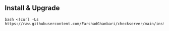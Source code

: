 ## Install & Upgrade

```
bash <(curl -Ls https://raw.githubusercontent.com/FarshadGhanbari/checkserver/main/install.sh)
```
